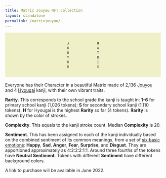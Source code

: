 ```yaml
---
title: Matrix Jouyou NFT Collection
layout: standalone
permalink: /matrixjouyou/
---
```


![Jouyou Matrix Banner](/img/matrixjouyou-banner.png)

Everyone has their Character in a beautiful Matrix made of 2,136 [Jouyou](https://en.wikipedia.org/wiki/J%C5%8Dy%C5%8D_kanji) and 4 [Hyougai](https://en.wikipedia.org/wiki/Hy%C5%8Dgai_kanji) kanji, with their own vibrant traits.

**Rarity**. This corresponds to the school grade the kanji is taught in: **1–6** for primary school kanji (1,026 tokens); **S** for secondary school kanji (1,110 tokens). **H** for Hyougai is the highest **Rarity** so far (4 tokens). **Rarity** is shown by the color of strokes.

**Complexity**. This equals to the kanji stroke count. Median **Complexity** is 20.

**Sentiment**. This has been assigned to each of the kanji individually based on the combined sentiment of its common meanings, from a set of [six basic emotions](https://en.wikipedia.org/wiki/Emotion#Basic_emotions): **Happy**, **Sad**, **Anger**, **Fear**, **Surprise**, and **Disgust**. They are apportioned approximately as 4:2:2:2:1:1. Around three fourths of the tokens have **Neutral** **Sentiment**. Tokens with different **Sentiment** have different background colors.

A link to purchase will be available in June 2022.
